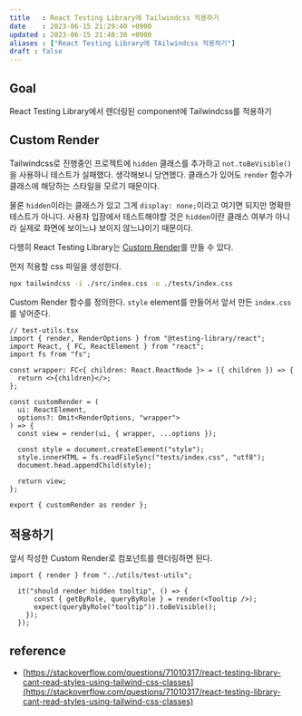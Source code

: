 ```yaml
---
title   : React Testing Library에 Tailwindcss 적용하기 
date    : 2023-06-15 21:29:40 +0900
updated : 2023-06-15 21:40:30 +0900
aliases : ["React Testing Library에 TAilwindcss 적용하기"] 
draft : false
---
```


## Goal

React Testing Library에서 렌더링된 component에 Tailwindcss를 적용하기


## Custom Render

Tailwindcss로 진행중인 프로젝트에 `hidden` 클래스를 추가하고 `not.toBeVisible()`을 사용하니 테스트가 실패했다. 생각해보니 당연했다. 클래스가 있어도 `render` 함수가 클래스에 해당하는 스타일을 모르기 때문이다.  

물론 `hidden`이라는 클래스가 있고 그게 `display: none;`이라고 여기면 되지만 명확한 테스트가 아니다.  사용자 입장에서 테스트해야할 것은 `hidden`이란 클래스 여부가 아니라 실제로 화면에 보이느냐 보이지 않느냐이기 때문이다.

다행히 React Testing Library는 [Custom Render](https://testing-library.com/docs/react-testing-library/setup/)를 만들 수 있다. 

먼저 적용할 css 파일을 생성한다.
```sh
npx tailwindcss -i ./src/index.css -o ./tests/index.css
```

Custom Render 함수를 정의한다. `style` element를 만들어서 앞서 만든 `index.css`를 넣어준다.
```tsx
// test-utils.tsx
import { render, RenderOptions } from "@testing-library/react";
import React, { FC, ReactElement } from "react";
import fs from "fs";

const wrapper: FC<{ children: React.ReactNode }> = ({ children }) => {
  return <>{children}</>;
};

const customRender = (
  ui: ReactElement,
  options?: Omit<RenderOptions, "wrapper">
) => {
  const view = render(ui, { wrapper, ...options });

  const style = document.createElement("style");
  style.innerHTML = fs.readFileSync("tests/index.css", "utf8");
  document.head.appendChild(style);

  return view;
};

export { customRender as render };
```


## 적용하기

앞서 작성한 Custom Render로 컴포넌트를 렌더링하면 된다.
```tsx
import { render } from "../utils/test-utils";

  it("should render hidden tooltip", () => {
      const { getByRole, queryByRole } = render(<Tooltip />);
      expect(queryByRole("tooltip")).toBeVisible();
    });
  });
```


## reference

- [https://stackoverflow.com/questions/71010317/react-testing-library-cant-read-styles-using-tailwind-css-classes](https://stackoverflow.com/questions/71010317/react-testing-library-cant-read-styles-using-tailwind-css-classes)
